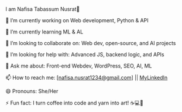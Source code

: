  I am Nafisa Tabassum Nusrat👋


🔭 I’m currently working on Web development, Python & API 

🌱 I’m currently learning ML & AL

👯 I’m looking to collaborate on: Web dev, open-source, and AI projects

🤔 I’m looking for help with: Advanced JS, backend logic, and APIs

💬 Ask me about: Front-end Webdev, WordPress, SEO, AI, ML

📫 How to reach me: [nafisa.nusrat1234@gmail.com] || [MyLinkedIn
](https://www.linkedin.com/in/nafisa-tabassum-nusrat-57134721a/)

😄 Pronouns: She/Her

⚡ Fun fact: I turn coffee into code and yarn into art! ☕💻🧶
